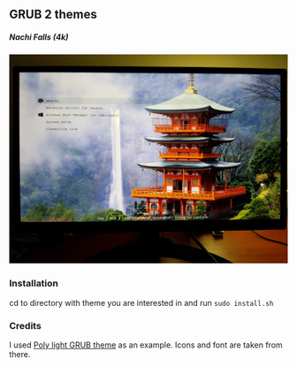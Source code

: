 ## GRUB 2 themes

##### Nachi Falls (4k)
[![preview](nachi-falls-4k/preview.jpg)](nachi-falls-4k/README.md)

### Installation

cd to directory with theme you are interested in and run `sudo install.sh`

### Credits

I used [Poly light GRUB theme](https://github.com/shvchk/poly-light) as an
example. Icons and font are taken from there.